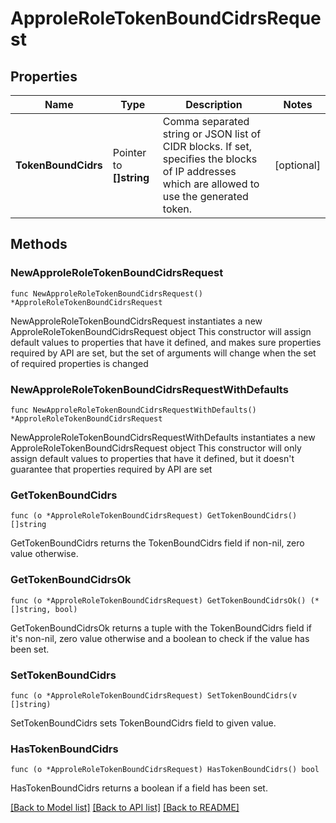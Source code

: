 # ApproleRoleTokenBoundCidrsRequest

## Properties

Name | Type | Description | Notes
------------ | ------------- | ------------- | -------------
**TokenBoundCidrs** | Pointer to **[]string** | Comma separated string or JSON list of CIDR blocks. If set, specifies the blocks of IP addresses which are allowed to use the generated token. | [optional] 

## Methods

### NewApproleRoleTokenBoundCidrsRequest

`func NewApproleRoleTokenBoundCidrsRequest() *ApproleRoleTokenBoundCidrsRequest`

NewApproleRoleTokenBoundCidrsRequest instantiates a new ApproleRoleTokenBoundCidrsRequest object
This constructor will assign default values to properties that have it defined,
and makes sure properties required by API are set, but the set of arguments
will change when the set of required properties is changed

### NewApproleRoleTokenBoundCidrsRequestWithDefaults

`func NewApproleRoleTokenBoundCidrsRequestWithDefaults() *ApproleRoleTokenBoundCidrsRequest`

NewApproleRoleTokenBoundCidrsRequestWithDefaults instantiates a new ApproleRoleTokenBoundCidrsRequest object
This constructor will only assign default values to properties that have it defined,
but it doesn't guarantee that properties required by API are set

### GetTokenBoundCidrs

`func (o *ApproleRoleTokenBoundCidrsRequest) GetTokenBoundCidrs() []string`

GetTokenBoundCidrs returns the TokenBoundCidrs field if non-nil, zero value otherwise.

### GetTokenBoundCidrsOk

`func (o *ApproleRoleTokenBoundCidrsRequest) GetTokenBoundCidrsOk() (*[]string, bool)`

GetTokenBoundCidrsOk returns a tuple with the TokenBoundCidrs field if it's non-nil, zero value otherwise
and a boolean to check if the value has been set.

### SetTokenBoundCidrs

`func (o *ApproleRoleTokenBoundCidrsRequest) SetTokenBoundCidrs(v []string)`

SetTokenBoundCidrs sets TokenBoundCidrs field to given value.

### HasTokenBoundCidrs

`func (o *ApproleRoleTokenBoundCidrsRequest) HasTokenBoundCidrs() bool`

HasTokenBoundCidrs returns a boolean if a field has been set.


[[Back to Model list]](../README.md#documentation-for-models) [[Back to API list]](../README.md#documentation-for-api-endpoints) [[Back to README]](../README.md)


